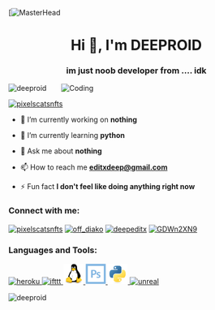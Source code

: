 [![MasterHead](https://media.tenor.com/0KWv5WrE48sAAAAC/rainy-car.gif)
<h1 align="center">Hi 👋, I'm DEEPROID</h1>
<h3 align="center">im just noob developer from .... idk</h3>
<img align="right" alt="Coding" width="400" src="https://user-images.githubusercontent.com/74038190/225813708-98b745f2-7d22-48cf-9150-083f1b00d6c9.gif">

<p align="left"> <img src="https://komarev.com/ghpvc/?username=deeproid&label=Profile%20views&color=0e75b6&style=flat" alt="deeproid" /> </p>

<p align="left"> <a href="https://twitter.com/pixelscatsnfts" target="blank"><img src="https://img.shields.io/twitter/follow/pixelscatsnfts?logo=twitter&style=for-the-badge" alt="pixelscatsnfts" /></a> </p>

- 🔭 I’m currently working on **nothing**

- 🌱 I’m currently learning **python**

- 💬 Ask me about **nothing**

- 📫 How to reach me **editxdeep@gmail.com**

- ⚡ Fun fact **I don't feel like doing anything right now**

<h3 align="left">Connect with me:</h3>
<p align="left">
<a href="https://twitter.com/pixelscatsnfts" target="blank"><img align="center" src="https://raw.githubusercontent.com/rahuldkjain/github-profile-readme-generator/master/src/images/icons/Social/twitter.svg" alt="pixelscatsnfts" height="30" width="40" /></a>
<a href="https://instagram.com/off_diako" target="blank"><img align="center" src="https://raw.githubusercontent.com/rahuldkjain/github-profile-readme-generator/master/src/images/icons/Social/instagram.svg" alt="off_diako" height="30" width="40" /></a>
<a href="https://www.youtube.com/c/deepeditx" target="blank"><img align="center" src="https://raw.githubusercontent.com/rahuldkjain/github-profile-readme-generator/master/src/images/icons/Social/youtube.svg" alt="deepeditx" height="30" width="40" /></a>
<a href="https://discord.gg/GDWn2XN9" target="blank"><img align="center" src="https://raw.githubusercontent.com/rahuldkjain/github-profile-readme-generator/master/src/images/icons/Social/discord.svg" alt="GDWn2XN9" height="30" width="40" /></a>
</p>

<h3 align="left">Languages and Tools:</h3>
<p align="left"> <a href="https://heroku.com" target="_blank" rel="noreferrer"> <img src="https://www.vectorlogo.zone/logos/heroku/heroku-icon.svg" alt="heroku" width="40" height="40"/> </a> <a href="https://ifttt.com/" target="_blank" rel="noreferrer"> <img src="https://www.vectorlogo.zone/logos/ifttt/ifttt-ar21.svg" alt="ifttt" width="40" height="40"/> </a> <a href="https://www.linux.org/" target="_blank" rel="noreferrer"> <img src="https://raw.githubusercontent.com/devicons/devicon/master/icons/linux/linux-original.svg" alt="linux" width="40" height="40"/> </a> <a href="https://www.photoshop.com/en" target="_blank" rel="noreferrer"> <img src="https://raw.githubusercontent.com/devicons/devicon/master/icons/photoshop/photoshop-line.svg" alt="photoshop" width="40" height="40"/> </a> <a href="https://www.python.org" target="_blank" rel="noreferrer"> <img src="https://raw.githubusercontent.com/devicons/devicon/master/icons/python/python-original.svg" alt="python" width="40" height="40"/> </a> <a href="https://unrealengine.com/" target="_blank" rel="noreferrer"> <img src="https://raw.githubusercontent.com/kenangundogan/fontisto/036b7eca71aab1bef8e6a0518f7329f13ed62f6b/icons/svg/brand/unreal-engine.svg" alt="unreal" width="40" height="40"/> </a> </p>

<p><img align="center" src="https://github-readme-stats.vercel.app/api/top-langs?username=deeproid&show_icons=true&locale=en&layout=compact" alt="deeproid" /></p>

